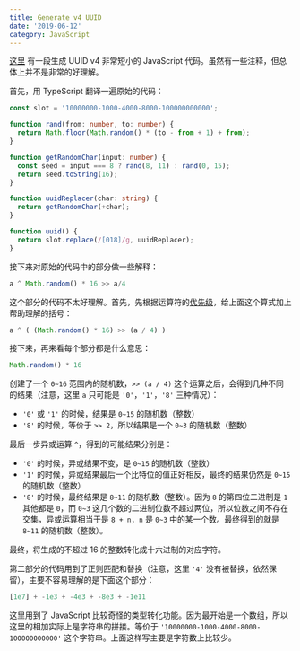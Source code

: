 ```yaml
---
title: Generate v4 UUID
date: '2019-06-12'
category: JavaScript
---
```


[这里](https://gist.github.com/jed/982883) 有一段生成 UUID v4 非常短小的 JavaScript 代码。虽然有一些注释，但总体上并不是非常的好理解。

首先，用 TypeScript 翻译一遍原始的代码：

```typescript
const slot = '10000000-1000-4000-8000-100000000000';

function rand(from: number, to: number) {
  return Math.floor(Math.random() * (to - from + 1) + from);
}

function getRandomChar(input: number) {
  const seed = input === 8 ? rand(8, 11) : rand(0, 15);
  return seed.toString(16);
}

function uuidReplacer(char: string) {
  return getRandomChar(+char);
}

function uuid() {
  return slot.replace(/[018]/g, uuidReplacer);
}
```

接下来对原始的代码中的部分做一些解释：

```javascript
a ^ Math.random() * 16 >> a/4
```

这个部分的代码不太好理解。首先，先根据运算符的[优先级](https://developer.mozilla.org/en-US/docs/Web/JavaScript/Reference/Operators/Operator_Precedence)，给上面这个算式加上帮助理解的括号：

```javascript
a ^ ( (Math.random() * 16) >> (a / 4) )
```

接下来，再来看每个部分都是什么意思：

```javascript
Math.random() * 16
```

创建了一个 `0~16` 范围内的随机数，`>> (a / 4)` 这个运算之后，会得到几种不同的结果（注意，这里 `a` 只可能是 `'0'`，`'1'`，`'8'` 三种情况）：

+ `'0'` 或 `'1'` 的时候，结果是 `0~15` 的随机数（整数）
+ `'8'` 的时候，等价于 `>> 2`，所以结果是一个 `0~3` 的随机数（整数）

最后一步异或运算 `^`，得到的可能结果分别是：

+ `'0'` 的时候，异或结果不变，是 `0~15` 的随机数（整数）
+ `'1'` 的时候，异或结果最后一个比特位的值正好相反，最终的结果仍然是 `0~15` 的随机数（整数）
+ `'8'` 的时候，最终结果是 `8~11` 的随机数（整数）。因为 `8` 的第四位二进制是 `1` 其他都是 `0`，而 `0~3` 这几个数的二进制位数不超过两位，所以位数之间不存在交集，异或运算相当于是 `8 + n`，`n` 是 `0~3` 中的某一个数。最终得到的就是 `8~11` 的随机数（整数）。

最终，将生成的不超过 16 的整数转化成十六进制的对应字符。

第二部分的代码用到了正则匹配和替换（注意，这里 `'4'` 没有被替换，依然保留），主要不容易理解的是下面这个部分：

```javascript
[1e7] + -1e3 + -4e3 + -8e3 + -1e11    
```

这里用到了 JavaScript 比较奇怪的类型转化功能。因为最开始是一个数组，所以这里的相加实际上是字符串的拼接。等价于 `'10000000-1000-4000-8000-100000000000'` 这个字符串。上面这样写主要是字符数上比较少。
